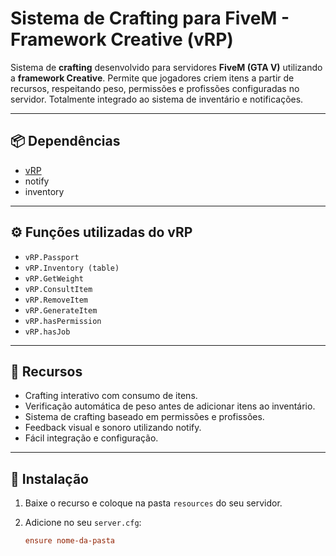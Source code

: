 # Sistema de Crafting para FiveM - Framework Creative (vRP)

Sistema de **crafting** desenvolvido para servidores **FiveM (GTA V)** utilizando a **framework Creative**.
Permite que jogadores criem itens a partir de recursos, respeitando peso, permissões e profissões configuradas no servidor.
Totalmente integrado ao sistema de inventário e notificações.

---

## 📦 Dependências

* [vRP](https://github.com/ImagicTheCat/vRP)
* notify
* inventory

---

## ⚙️ Funções utilizadas do vRP

* `vRP.Passport`
* `vRP.Inventory (table)`
* `vRP.GetWeight`
* `vRP.ConsultItem`
* `vRP.RemoveItem`
* `vRP.GenerateItem`
* `vRP.hasPermission`
* `vRP.hasJob`

---

## 🚀 Recursos

* Crafting interativo com consumo de itens.
* Verificação automática de peso antes de adicionar itens ao inventário.
* Sistema de crafting baseado em permissões e profissões.
* Feedback visual e sonoro utilizando notify.
* Fácil integração e configuração.

---

## 📂 Instalação

1. Baixe o recurso e coloque na pasta `resources` do seu servidor.
2. Adicione no seu `server.cfg`:

   ```cfg
   ensure nome-da-pasta
   ```

